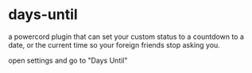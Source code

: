 # days-until

a powercord plugin that can set your custom status to a countdown to a date, or the current time so your foreign friends stop asking you.

open settings and go to "Days Until"